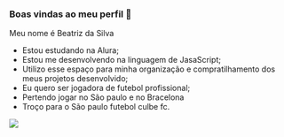 ### Boas vindas ao meu perfil 🖤

Meu nome é Beatriz da Silva

- Estou estudando na Alura;
- Estou me desenvolvendo na linguagem de JasaScript;
- Utilizo esse espaço para minha organização e compratilhamento dos meus projetos desenvolvido;
- Eu quero ser jogadora de futebol profissional;
- Pertendo jogar no São paulo e no Bracelona
- Troço para o São paulo futebol culbe fc.


![](https://media1.tenor.com/m/_iheVyzHcTgAAAAC/bandeira-do-s%C3%A3o-paulo-s%C3%A3o-paulo-fc.gif)

